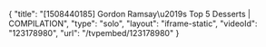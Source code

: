 {
    "title": "[1508440185] Gordon Ramsay\u2019s Top 5 Desserts | COMPILATION",
    "type": "solo",
    "layout": "iframe-static",
    "videoId": "123178980",
    "url": "\/tvpembed\/123178980"
}
